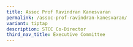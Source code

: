 ```yaml
---
title: Assoc Prof Ravindran Kanesvaran
permalink: /assoc-prof-ravindran-kanesvaran/
variant: tiptap
description: STCC Co-Director
third_nav_title: Executive Committee
---
```

<h1></h1>
<p></p>